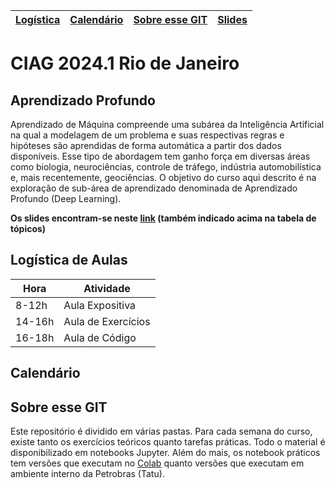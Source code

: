 | [Logística](#logistica) | [Calendário](#calendario) | [Sobre esse GIT](#material)  | [Slides](https://drive.google.com/drive/folders/1EK9_YrhJYX2UvyvZV4pXmVpHRz9pn61s?usp=sharing)
|-------------------------|---------------------------|------------------------------|------------------------------------------------------------------------------------------------|

# CIAG 2024.1 Rio de Janeiro 

## Aprendizado Profundo

Aprendizado  de  Máquina  compreende  uma  subárea  da  Inteligência  Artificial  na qual  a  modelagem  de  um  problema  e  suas  respectivas regras  e  hipóteses são aprendidas  de  forma  automática  a  partir  dos  dados  disponíveis.  Esse  tipo  de abordagem  tem  ganho  força  em  diversas  áreas  como  biologia,  neurociências, controle  de  tráfego,  indústria  automobilística  e,  mais  recentemente,  geociências. O objetivo do curso aqui descrito é na exploração de sub-área de aprendizado denominada de Aprendizado Profundo (Deep Learning).

**Os slides encontram-se neste [link](https://drive.google.com/drive/folders/1EK9_YrhJYX2UvyvZV4pXmVpHRz9pn61s?usp=sharing) (também indicado acima na tabela de tópicos)**

<a name="logistica"/>

## Logística de Aulas

|  Hora  |  Atividade         |
|--------|--------------------|
| 8-12h  | Aula Expositiva    |
| 14-16h | Aula de Exercícios |
| 16-18h | Aula de Código     |

<a name="calendario"/>

## Calendário

<a name="material"/>

## Sobre esse GIT

Este repositório é dividido em várias pastas. Para cada semana do curso, existe tanto os exercícios
teóricos quanto tarefas práticas. Todo o material é disponibilizado em notebooks Jupyter. Além do
mais, os notebook práticos tem versões que executam no [Colab](https://colab.research.google.com/)
quanto versões que executam em ambiente interno da Petrobras (Tatu).
